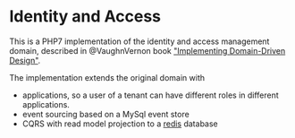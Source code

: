 # Identity and Access

This is a PHP7 implementation of the identity and access management domain, described in @VaughnVernon book ["Implementing Domain-Driven Design"](http://amzn.to/28MAGRi).

The implementation extends the original domain with 

* applications, so a user of a tenant can have different roles in different applications.
* event sourcing based on a MySql event store
* CQRS with read model projection to a [redis](http://redis.io) database



